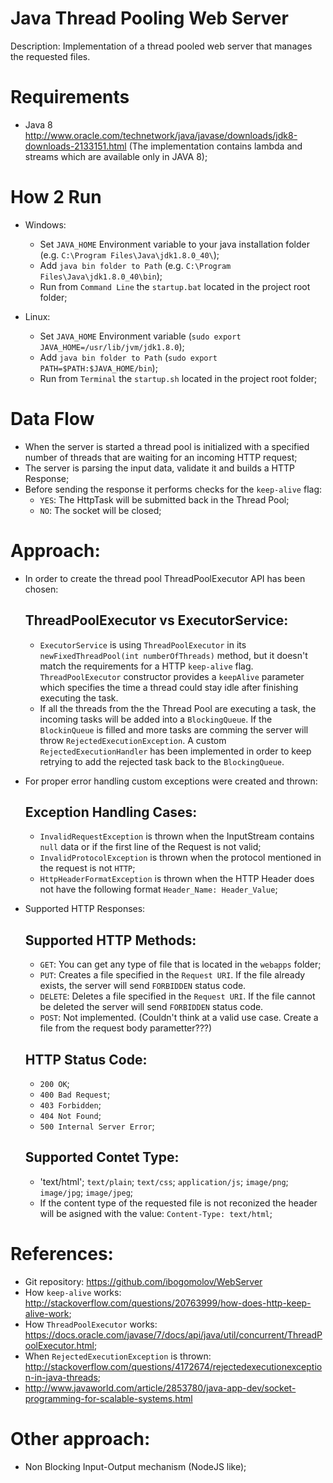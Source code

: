 # Java Thread Pooling Web Server

Description: Implementation of a thread pooled web server that manages the requested files.

# Requirements

- Java 8 http://www.oracle.com/technetwork/java/javase/downloads/jdk8-downloads-2133151.html (The implementation contains lambda and streams which are available only in JAVA 8);

# How 2 Run

- Windows:

	+ Set `JAVA_HOME` Environment variable to your java installation folder (e.g. `C:\Program Files\Java\jdk1.8.0_40\`);
	+ Add `java bin folder to Path` (e.g. `C:\Program Files\Java\jdk1.8.0_40\bin`);
	+ Run from `Command Line` the `startup.bat` located in the project root folder;

- Linux:

	+ Set `JAVA_HOME` Environment variable (`sudo export JAVA_HOME=/usr/lib/jvm/jdk1.8.0`);
	+ Add `java bin folder to Path` (`sudo export PATH=$PATH:$JAVA_HOME/bin`);
	+ Run from `Terminal` the `startup.sh` located in the project root folder;

# Data Flow

- When the server is started a thread pool is initialized with a specified number of threads that are waiting for an incoming HTTP request;
- The server is parsing the input data, validate it and builds a HTTP Response;
- Before sending the response it performs checks for the `keep-alive` flag:
	+ `YES`: The HttpTask will be submitted back in the Thread Pool;
	+ `NO`: The socket will be closed; 

# Approach:

- In order to create the thread pool ThreadPoolExecutor API has been chosen:
	
	## ThreadPoolExecutor vs ExecutorService:

	+ `ExecutorService` is using `ThreadPoolExecutor` in its `newFixedThreadPool(int numberOfThreads)` method, but it doesn't match the requirements for a HTTP `keep-alive` flag. `ThreadPoolExecutor` constructor provides a `keepAlive` parameter which specifies the time a thread could stay idle after finishing executing the task.
	+ If all the threads from the the Thread Pool are executing a task, the incoming tasks will be added into a `BlockingQueue`. If the `BlockinQueue` is filled and more tasks are comming the server will throw `RejectedExecutionException`. A custom `RejectedExecutionHandler` has been implemented in order to keep retrying to add the rejected task back to the `BlockingQueue`.

- For proper error handling custom exceptions were created and thrown:
	
	## Exception Handling Cases:

	+ `InvalidRequestException` is thrown when the InputStream contains `null` data or if the first line of the Request is not valid;
	+ `InvalidProtocolException` is thrown when the protocol mentioned in the request is not `HTTP`;
	+ `HttpHeaderFormatException` is thrown when the HTTP Header does not have the following format `Header_Name: Header_Value`;

- Supported HTTP Responses:

	## Supported HTTP Methods:

	+ `GET`: You can get any type of file that is located in the `webapps` folder;
	+ `PUT`: Creates a file specified in the `Request URI`. If the file already exists, the server will send `FORBIDDEN` status code.
	+ `DELETE`: Deletes a file specified in the `Request URI`. If the file cannot be deleted the server will send `FORBIDDEN` status code.
	+ `POST`: Not implemented. (Couldn't think at a valid use case. Create a file from the request body parametter???)
	
	## HTTP Status Code:

	+ `200 OK`;
	+ `400 Bad Request`;
	+ `403 Forbidden`;
	+ `404 Not Found`;
	+ `500 Internal Server Error`;

	## Supported Contet Type:

	+ 'text/html'; `text/plain`; `text/css`; `application/js`; `image/png`; `image/jpg`; `image/jpeg`;
	+ If the content type of the requested file is not reconized the header will be asigned with the value: `Content-Type: text/html`;

# References:

- Git repository: https://github.com/ibogomolov/WebServer
- How `keep-alive` works: http://stackoverflow.com/questions/20763999/how-does-http-keep-alive-work;
- How `ThreadPoolExecutor` works: https://docs.oracle.com/javase/7/docs/api/java/util/concurrent/ThreadPoolExecutor.html;
- When `RejectedExecutionException` is thrown: http://stackoverflow.com/questions/4172674/rejectedexecutionexception-in-java-threads;
- http://www.javaworld.com/article/2853780/java-app-dev/socket-programming-for-scalable-systems.html

# Other approach:

- Non Blocking Input-Output mechanism (NodeJS like);

